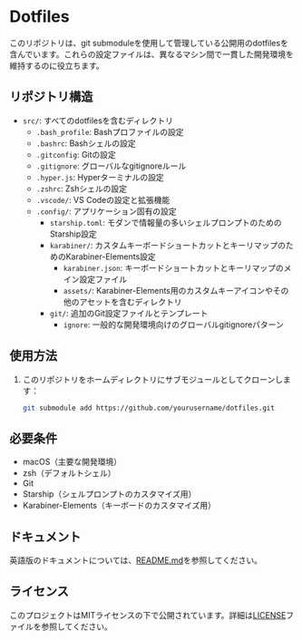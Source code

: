 # Dotfiles

このリポジトリは、git submoduleを使用して管理している公開用のdotfilesを含んでいます。これらの設定ファイルは、異なるマシン間で一貫した開発環境を維持するのに役立ちます。

## リポジトリ構造

- `src/`: すべてのdotfilesを含むディレクトリ
  - `.bash_profile`: Bashプロファイルの設定
  - `.bashrc`: Bashシェルの設定
  - `.gitconfig`: Gitの設定
  - `.gitignore`: グローバルなgitignoreルール
  - `.hyper.js`: Hyperターミナルの設定
  - `.zshrc`: Zshシェルの設定
  - `.vscode/`: VS Codeの設定と拡張機能
  - `.config/`: アプリケーション固有の設定
    - `starship.toml`: モダンで情報量の多いシェルプロンプトのためのStarship設定
    - `karabiner/`: カスタムキーボードショートカットとキーリマップのためのKarabiner-Elements設定
      - `karabiner.json`: キーボードショートカットとキーリマップのメイン設定ファイル
      - `assets/`: Karabiner-Elements用のカスタムキーアイコンやその他のアセットを含むディレクトリ
    - `git/`: 追加のGit設定ファイルとテンプレート
      - `ignore`: 一般的な開発環境向けのグローバルgitignoreパターン

## 使用方法

1. このリポジトリをホームディレクトリにサブモジュールとしてクローンします：

   ```bash
   git submodule add https://github.com/yourusername/dotfiles.git
   ```

## 必要条件

- macOS（主要な開発環境）
- zsh（デフォルトシェル）
- Git
- Starship（シェルプロンプトのカスタマイズ用）
- Karabiner-Elements（キーボードのカスタマイズ用）

## ドキュメント

英語版のドキュメントについては、[README.md](../README.md)を参照してください。

## ライセンス

このプロジェクトはMITライセンスの下で公開されています。詳細は[LICENSE](../LICENSE)ファイルを参照してください。
